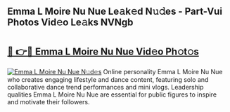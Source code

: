 ## Emma L Moire Nu Nue Le𝚊k𝚎d N𝚞𝚍es - Part-Vui Photos Vid𝚎o Le𝚊ks NVNgb

# <h2><a href="http://fb833kh.evod.top/?m=Emma+L+Moire+Nu+Nue">🔗 👉🔴 Emma L Moire Nu Nue Vid𝚎o Ph𝚘t𝚘s</a></h2>

[![Emma L Moire Nu Nue N𝚞d𝚎s](https://i.imgur.com/8V9OHl7.gif)](http://fb833kh.evod.top/?m=Emma+L+Moire+Nu+Nue)
Online personality Emma L Moire Nu Nue who creates engaging lifestyle and dance content, featuring solo and collaborative dance trend performances and mini vlogs. Leadership qualities Emma L Moire Nu Nue are essential for public figures to inspire and motivate their followers. 
